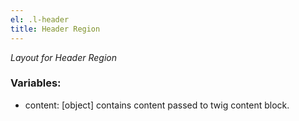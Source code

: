 ```yaml
---
el: .l-header
title: Header Region
---
```

_Layout for Header Region_

### Variables:
* content: [object] contains content passed to twig content block.
